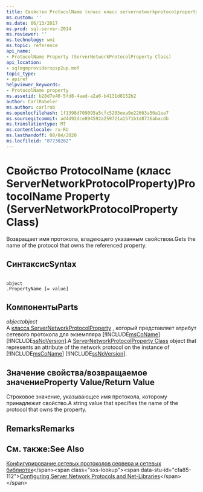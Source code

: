 ```yaml
---
title: Свойство ProtocolName (класс класс servernetworkprotocolproperty) | Документация Майкрософт
ms.custom: ''
ms.date: 06/13/2017
ms.prod: sql-server-2014
ms.reviewer: ''
ms.technology: wmi
ms.topic: reference
api_name:
- ProtocolName Property (ServerNetworkProtocolProperty Class)
api_location:
- sqlmgmproviderxpsp2up.mof
topic_type:
- apiref
helpviewer_keywords:
- ProtocolName property
ms.assetid: b28d7e40-5fd8-4aad-a2a6-b4131d8152b2
author: CarlRabeler
ms.author: carlrab
ms.openlocfilehash: 1f1398d709095a5cfc5203eea9e22663a50a1ea7
ms.sourcegitcommit: ad4d92dce894592a259721a1571b1d8736abacdb
ms.translationtype: MT
ms.contentlocale: ru-RU
ms.lasthandoff: 08/04/2020
ms.locfileid: "87730282"
---
```

# <a name="protocolname-property-servernetworkprotocolproperty-class"></a><span data-ttu-id="cfa85-102">Свойство ProtocolName (класс ServerNetworkProtocolProperty)</span><span class="sxs-lookup"><span data-stu-id="cfa85-102">ProtocolName Property (ServerNetworkProtocolProperty Class)</span></span>
  <span data-ttu-id="cfa85-103">Возвращает имя протокола, владеющего указанным свойством.</span><span class="sxs-lookup"><span data-stu-id="cfa85-103">Gets the name of the protocol that owns the referenced property.</span></span>  
  
## <a name="syntax"></a><span data-ttu-id="cfa85-104">Синтаксис</span><span class="sxs-lookup"><span data-stu-id="cfa85-104">Syntax</span></span>  
  
```  
  
object  
.PropertyName [= value]  
```  
  
## <a name="parts"></a><span data-ttu-id="cfa85-105">Компоненты</span><span class="sxs-lookup"><span data-stu-id="cfa85-105">Parts</span></span>  
 <span data-ttu-id="cfa85-106">*object*</span><span class="sxs-lookup"><span data-stu-id="cfa85-106">*object*</span></span>  
 <span data-ttu-id="cfa85-107">A [класса ServerNetworkProtocolProperty](servernetworkprotocolproperty-class.md) , который представляет атрибут сетевого протокола для экземпляра [!INCLUDE[msCoName](../../../includes/msconame-md.md)] [!INCLUDE[ssNoVersion](../../../includes/ssnoversion-md.md)].</span><span class="sxs-lookup"><span data-stu-id="cfa85-107">A [ServerNetworkProtocolProperty Class](servernetworkprotocolproperty-class.md) object that represents an attribute of the network protocol on the instance of [!INCLUDE[msCoName](../../../includes/msconame-md.md)] [!INCLUDE[ssNoVersion](../../../includes/ssnoversion-md.md)].</span></span>  
  
## <a name="property-valuereturn-value"></a><span data-ttu-id="cfa85-108">Значение свойства/возвращаемое значение</span><span class="sxs-lookup"><span data-stu-id="cfa85-108">Property Value/Return Value</span></span>  
 <span data-ttu-id="cfa85-109">Строковое значение, указывающее имя протокола, которому принадлежит свойство.</span><span class="sxs-lookup"><span data-stu-id="cfa85-109">A string value that specifies the name of the protocol that owns the property.</span></span>  
  
## <a name="remarks"></a><span data-ttu-id="cfa85-110">Remarks</span><span class="sxs-lookup"><span data-stu-id="cfa85-110">Remarks</span></span>  
  
## <a name="see-also"></a><span data-ttu-id="cfa85-111">См. также:</span><span class="sxs-lookup"><span data-stu-id="cfa85-111">See Also</span></span>  
 <span data-ttu-id="cfa85-112">[Конфигурирование сетевых протоколов сервера и сетевых библиотек](https://msdn.microsoft.com/library/ms177485\(v=sql.100\).aspx)</span><span class="sxs-lookup"><span data-stu-id="cfa85-112">[Configuring Server Network Protocols and Net-Libraries](https://msdn.microsoft.com/library/ms177485\(v=sql.100\).aspx)</span></span>  
  
  
